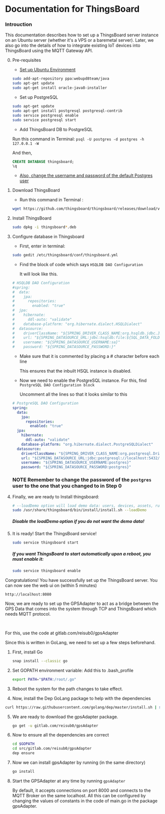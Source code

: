 # Documentation for ThingsBoard

### Introuction

This documentation describes how to set up a ThingsBoard server instance on an Ubuntu server (whether it's a VPS or a baremetal server). Later, we also go into the details of how to integrate existing IoT devices into ThingsBoard using the MQTT Gateway API.


0. Pre-requisites

   - [Set up Ubuntu Environment](https://www.digitalocean.com/community/tutorials/how-to-install-java-with-apt-get-on-ubuntu-16-04#installing-the-oracle-jdk)
   ```bash
   sudo add-apt-repository ppa:webupd8team/java
   sudo apt-get update
   sudo apt-get install oracle-java8-installer
   ```

   - Set up PostgreSQL

   ```bash
   sudo apt-get update
   sudo apt-get install postgresql postgresql-contrib
   sudo service postgresql enable
   sudo service postgresql start
   ```

   - Add ThingsBoard DB to PostgreSQL

   Run this command in Terminal: `psql -U postgres -d postgres -h 127.0.0.1 -W`

   And then,

   ```sql
   CREATE DATABASE thingsboard;
   \q
   ```

   - [Also, change the username and password of the default Postgres user](https://blog.2ndquadrant.com/how-to-safely-change-the-postgres-user-password-via-psql/)

1. Download ThingsBoard

   - Run this command in Terminal :

   ```bash
   wget https://github.com/thingsboard/thingsboard/releases/download/v2.0.3/thingsboard-2.0.3.deb
   ```

2. Install ThingsBoard

   ```bash
   sudo dpkg -i thingsboard*.deb
   ```

3. Configure database in Thingsboard

   - First, enter in terminal:

   ```bash
   sudo gedit /etc/thingsboard/conf/thingsboard.yml
   ```

   - Find the block of code which says `HSQLDB DAO Configuration`

     It will look like this.

   ```yaml
   # HSQLDB DAO Configuration
   #spring:
   #  data:
   #    jpa:
   #      repositories:
   #        enabled: "true"
   #  jpa:
   #    hibernate:
   #      ddl-auto: "validate"
   #    database-platform: "org.hibernate.dialect.HSQLDialect"
   #  datasource:
   #    driverClassName: "${SPRING_DRIVER_CLASS_NAME:org.hsqldb.jdbc.JDBCDriver}"
   #    url: "${SPRING_DATASOURCE_URL:jdbc:hsqldb:file:${SQL_DATA_FOLDER:/tmp}/thingsboardDb;sql.enforce_size=false}"
   #    username: "${SPRING_DATASOURCE_USERNAME:sa}"
   #    password: "${SPRING_DATASOURCE_PASSWORD:}"
   ```

   - Make sure that it is commented by placing a # character before each line

     This ensures that the inbuilt HSQL instance is disabled.

   - Now we need to enable the PostgreSQL instance. For this, find `PostgreSQL DAO Configuration block`

     Uncomment all the lines so that it looks similar to this

   ```yaml
   # PostgreSQL DAO Configuration
   spring:
     data:
       jpa:
         repositories:
           enabled: "true"
     jpa:
       hibernate:
         ddl-auto: "validate"
       database-platform: "org.hibernate.dialect.PostgreSQLDialect"
     datasource:
       driverClassName: "${SPRING_DRIVER_CLASS_NAME:org.postgresql.Driver}"
       url: "${SPRING_DATASOURCE_URL:jdbc:postgresql://localhost:5432/thingsboard}"
       username: "${SPRING_DATASOURCE_USERNAME:postgres}"
       password: "${SPRING_DATASOURCE_PASSWORD:postgres}"
   ```

     ### NOTE Remember to change the password of the `postgres` user to the one that you changed to in Step 0

4. Finally, we are ready to Install thingsboard:

   ```bash
   # --loadDemo option will load demo data: users, devices, assets, rules, widgets.
   sudo /usr/share/thingsboard/bin/install/install.sh --loadDemo
   ```

   ##### Disable the loadDemo option if you do not want the demo data!

5. It is ready! Start the ThingsBoard service!

   ```bash
   sudo service thingsboard start
   ```

   ##### If you want ThingsBoard to start automatically upon a reboot, you must enable it:

   ```bash
   sudo service thingsboard enable
   ```





Congratulations! You have successfully set up the ThingsBoard server. You can now see the web ui on (within 5 minutes)

`http://localhost:8080`



Now, we are ready to set up the GPSAdapter to act as a bridge between the GPS Data that comes into the system through TCP and ThingsBoard which needs MQTT protocol.

<br/>

For this, use the code at gitlab.com/reisub0/gpsAdapter

Since this is written in GoLang, we need to set up a few steps beforehand.

1. First, install Go

   ```bash
   snap install --classic go
   ```

2. Set GOPATH environment variable: Add this to .bash_profile

   ```bash
   export PATH="$PATH:/root/.go"
   ```

3. Reboot the system for the path changes to take effect.

4. Now, install the Dep GoLang package to help with the dependencies
  ```bash
  curl https://raw.githubusercontent.com/golang/dep/master/install.sh | sh
  ```

5. We are ready to download the gpsAdapter package.

   ```bash
   go get -u gitlab.com/reisub0/gpsAdapter
   ```

6. Now to ensure all the dependencies are correct

   ```bash
   cd $GOPATH
   cd src/gitlab.com/reisub0/gpsAdapter
   dep ensure
   ```

7. Now we can install gpsAdapter by running (in the same directory)

   ```bash
   go install
   ```

8. Start the GPSAdapter at any time by running `gpsAdapter`

   By default, it accepts connections on port 8000 and connects to the MQTT Broker on the same localhost. All this can be configured by changing the values of constants in the code of main.go in the package gpsAdapter.
